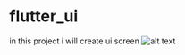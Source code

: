 # flutter_ui

in this project i will create ui screen 
![alt text](https://github.com/BouzianeMohammedAmin/Flutter-UI-/master/assets/images/images_ui/RelationshipCoachingApp.jpg?raw=true)
